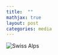 ```yaml
---
title:  ""
mathjax: true
layout: post
categories: media
---
```


![Swiss Alps](https://user-images.githubusercontent.com/pixo.jpg)
